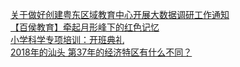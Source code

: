   
[关于做好创建粤东区域教育中心开展大数据调研工作通知](http://www.dianyue.me/archives/036/22en3wiapyuxyan9/)  
[【百侯教育】牵起月形峰下的红色记忆](http://www.dianyue.me/archives/946/aztrx2ssd3fvqypt/)  
[小学科学专项培训：开班典礼](http://www.dianyue.me/archives/133/j4ioy53jfff42fgj/)  
[2018年的汕头 第37年的经济特区有什么不同？](http://www.dianyue.me/archives/439/va4q09ginzhanx4b/)